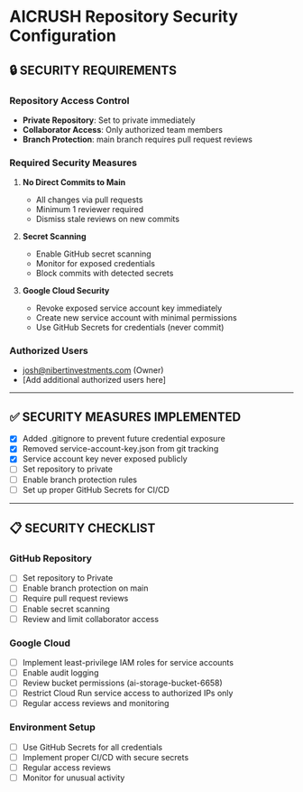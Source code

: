 # AICRUSH Repository Security Configuration

## 🔒 **SECURITY REQUIREMENTS**

### Repository Access Control
- **Private Repository**: Set to private immediately
- **Collaborator Access**: Only authorized team members
- **Branch Protection**: main branch requires pull request reviews

### Required Security Measures
1. **No Direct Commits to Main**
   - All changes via pull requests
   - Minimum 1 reviewer required
   - Dismiss stale reviews on new commits

2. **Secret Scanning**
   - Enable GitHub secret scanning
   - Monitor for exposed credentials
   - Block commits with detected secrets

3. **Google Cloud Security**
   - Revoke exposed service account key immediately
   - Create new service account with minimal permissions
   - Use GitHub Secrets for credentials (never commit)

### Authorized Users
- josh@nibertinvestments.com (Owner)
- [Add additional authorized users here]

---

## ✅ **SECURITY MEASURES IMPLEMENTED**
- [x] Added .gitignore to prevent future credential exposure
- [x] Removed service-account-key.json from git tracking
- [x] Service account key never exposed publicly
- [ ] Set repository to private
- [ ] Enable branch protection rules
- [ ] Set up proper GitHub Secrets for CI/CD

---

## 📋 **SECURITY CHECKLIST**

### GitHub Repository
- [ ] Set repository to Private
- [ ] Enable branch protection on main
- [ ] Require pull request reviews
- [ ] Enable secret scanning
- [ ] Review and limit collaborator access

### Google Cloud

- [ ] Implement least-privilege IAM roles for service accounts
- [ ] Enable audit logging
- [ ] Review bucket permissions (ai-storage-bucket-6658)
- [ ] Restrict Cloud Run service access to authorized IPs only
- [ ] Regular access reviews and monitoring

### Environment Setup
- [ ] Use GitHub Secrets for all credentials
- [ ] Implement proper CI/CD with secure secrets
- [ ] Regular access reviews
- [ ] Monitor for unusual activity
